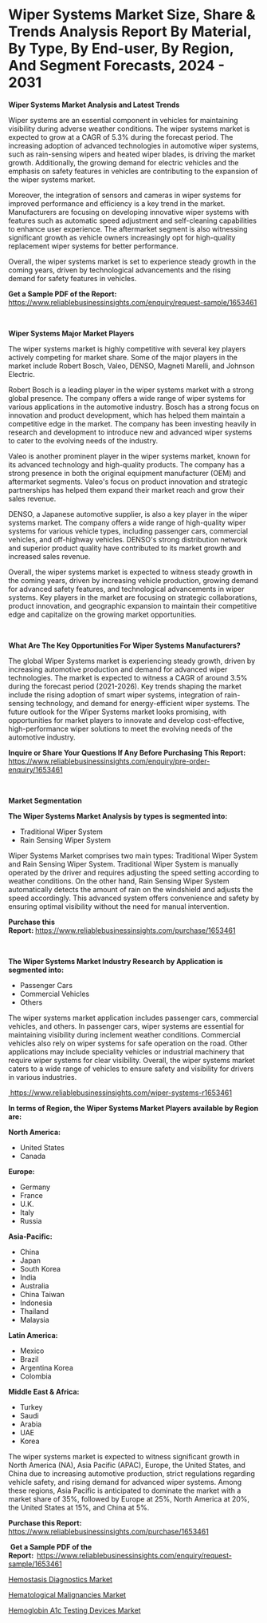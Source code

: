 <p><h1>Wiper Systems Market Size, Share & Trends Analysis Report By Material, By Type, By End-user, By Region, And Segment Forecasts, 2024 - 2031</h1></p><p><strong>Wiper Systems Market Analysis and Latest Trends</strong></p>
<p><p>Wiper systems are an essential component in vehicles for maintaining visibility during adverse weather conditions. The wiper systems market is expected to grow at a CAGR of 5.3% during the forecast period. The increasing adoption of advanced technologies in automotive wiper systems, such as rain-sensing wipers and heated wiper blades, is driving the market growth. Additionally, the growing demand for electric vehicles and the emphasis on safety features in vehicles are contributing to the expansion of the wiper systems market.</p><p>Moreover, the integration of sensors and cameras in wiper systems for improved performance and efficiency is a key trend in the market. Manufacturers are focusing on developing innovative wiper systems with features such as automatic speed adjustment and self-cleaning capabilities to enhance user experience. The aftermarket segment is also witnessing significant growth as vehicle owners increasingly opt for high-quality replacement wiper systems for better performance.</p><p>Overall, the wiper systems market is set to experience steady growth in the coming years, driven by technological advancements and the rising demand for safety features in vehicles.</p></p>
<p><strong>Get a Sample PDF of the Report:&nbsp;</strong> <a href="https://www.reliablebusinessinsights.com/enquiry/request-sample/1653461">https://www.reliablebusinessinsights.com/enquiry/request-sample/1653461</a></p>
<p>&nbsp;</p>
<p><strong>Wiper Systems Major Market Players</strong></p>
<p><p>The wiper systems market is highly competitive with several key players actively competing for market share. Some of the major players in the market include Robert Bosch, Valeo, DENSO, Magneti Marelli, and Johnson Electric.</p><p>Robert Bosch is a leading player in the wiper systems market with a strong global presence. The company offers a wide range of wiper systems for various applications in the automotive industry. Bosch has a strong focus on innovation and product development, which has helped them maintain a competitive edge in the market. The company has been investing heavily in research and development to introduce new and advanced wiper systems to cater to the evolving needs of the industry.</p><p>Valeo is another prominent player in the wiper systems market, known for its advanced technology and high-quality products. The company has a strong presence in both the original equipment manufacturer (OEM) and aftermarket segments. Valeo's focus on product innovation and strategic partnerships has helped them expand their market reach and grow their sales revenue.</p><p>DENSO, a Japanese automotive supplier, is also a key player in the wiper systems market. The company offers a wide range of high-quality wiper systems for various vehicle types, including passenger cars, commercial vehicles, and off-highway vehicles. DENSO's strong distribution network and superior product quality have contributed to its market growth and increased sales revenue.</p><p>Overall, the wiper systems market is expected to witness steady growth in the coming years, driven by increasing vehicle production, growing demand for advanced safety features, and technological advancements in wiper systems. Key players in the market are focusing on strategic collaborations, product innovation, and geographic expansion to maintain their competitive edge and capitalize on the growing market opportunities.</p></p>
<p>&nbsp;</p>
<p><strong>What Are The Key Opportunities For Wiper Systems Manufacturers?</strong></p>
<p><p>The global Wiper Systems market is experiencing steady growth, driven by increasing automotive production and demand for advanced wiper technologies. The market is expected to witness a CAGR of around 3.5% during the forecast period (2021-2026). Key trends shaping the market include the rising adoption of smart wiper systems, integration of rain-sensing technology, and demand for energy-efficient wiper systems. The future outlook for the Wiper Systems market looks promising, with opportunities for market players to innovate and develop cost-effective, high-performance wiper solutions to meet the evolving needs of the automotive industry.</p></p>
<p><strong>Inquire or Share Your Questions If Any Before Purchasing This Report:</strong> <a href="https://www.reliablebusinessinsights.com/enquiry/pre-order-enquiry/1653461">https://www.reliablebusinessinsights.com/enquiry/pre-order-enquiry/1653461</a></p>
<p>&nbsp;</p>
<p><strong>Market Segmentation</strong></p>
<p><strong>The Wiper Systems Market Analysis by types is segmented into:</strong></p>
<p><ul><li>Traditional Wiper System</li><li>Rain Sensing Wiper System</li></ul></p>
<p><p>Wiper Systems Market comprises two main types: Traditional Wiper System and Rain Sensing Wiper System. Traditional Wiper System is manually operated by the driver and requires adjusting the speed setting according to weather conditions. On the other hand, Rain Sensing Wiper System automatically detects the amount of rain on the windshield and adjusts the speed accordingly. This advanced system offers convenience and safety by ensuring optimal visibility without the need for manual intervention.</p></p>
<p><strong>Purchase this Report:&nbsp;</strong><a href="https://www.reliablebusinessinsights.com/purchase/1653461">https://www.reliablebusinessinsights.com/purchase/1653461</a></p>
<p>&nbsp;</p>
<p><strong>The Wiper Systems Market Industry Research by Application is segmented into:</strong></p>
<p><ul><li>Passenger Cars</li><li>Commercial Vehicles</li><li>Others</li></ul></p>
<p><p>The wiper systems market application includes passenger cars, commercial vehicles, and others. In passenger cars, wiper systems are essential for maintaining visibility during inclement weather conditions. Commercial vehicles also rely on wiper systems for safe operation on the road. Other applications may include speciality vehicles or industrial machinery that require wiper systems for clear visibility. Overall, the wiper systems market caters to a wide range of vehicles to ensure safety and visibility for drivers in various industries.</p></p>
<p><a href="https://www.reliablebusinessinsights.com/wiper-systems-r1653461">&nbsp;https://www.reliablebusinessinsights.com/wiper-systems-r1653461</a></p>
<p><strong>In terms of Region, the Wiper Systems Market Players available by Region are:</strong></p>
<p>
    <p> <strong> North America: </strong>
        <ul>
            <li>United States</li>
            <li>Canada</li>
        </ul>
        </p> 
    <p> <strong> Europe: </strong>
        <ul>
            <li>Germany</li>
            <li>France</li>
            <li>U.K.</li>
            <li>Italy</li>
            <li>Russia</li>
        </ul>
        </p> 
    <p> <strong> Asia-Pacific: </strong>
        <ul>
            <li>China</li>
            <li>Japan</li>
            <li>South Korea</li>
            <li>India</li>
            <li>Australia</li>
            <li>China Taiwan</li>
            <li>Indonesia</li>
            <li>Thailand</li>
            <li>Malaysia</li>
        </ul>
        </p> 
    <p> <strong> Latin America: </strong>
        <ul>
            <li>Mexico</li>
            <li>Brazil</li>
            <li>Argentina Korea</li>
            <li>Colombia</li>
        </ul>
        </p> 
    <p> <strong> Middle East & Africa: </strong>
        <ul>
            <li>Turkey</li>
            <li>Saudi</li>
            <li>Arabia</li>
            <li>UAE</li>
            <li>Korea</li>
        </ul>
    </p>
    </p>
<p><p>The wiper systems market is expected to witness significant growth in North America (NA), Asia Pacific (APAC), Europe, the United States, and China due to increasing automotive production, strict regulations regarding vehicle safety, and rising demand for advanced wiper systems. Among these regions, Asia Pacific is anticipated to dominate the market with a market share of 35%, followed by Europe at 25%, North America at 20%, the United States at 15%, and China at 5%.</p></p>
<p><strong>Purchase this Report: </strong><a href="https://www.reliablebusinessinsights.com/purchase/1653461">https://www.reliablebusinessinsights.com/purchase/1653461</a></p>
<p>&nbsp;<strong>Get a Sample PDF of the Report:&nbsp;&nbsp;</strong><a href="https://www.reliablebusinessinsights.com/enquiry/request-sample/1653461">https://www.reliablebusinessinsights.com/enquiry/request-sample/1653461</a></p>
<p><strong></strong></p>
<p><p><a href="https://github.com/ernidarwin455/Market-Research-Report-List-1/blob/main/hemostasis-diagnostics-market.md">Hemostasis Diagnostics Market</a></p><p><a href="https://github.com/qdaxyrhp12/Market-Research-Report-List-1/blob/main/hematological-malignancies-market.md">Hematological Malignancies Market</a></p><p><a href="https://github.com/sajonf007/Market-Research-Report-List-1/blob/main/hemoglobin-a1c-testing-devices-market.md">Hemoglobin A1c Testing Devices Market</a></p></p>